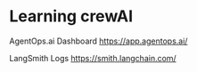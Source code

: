 # Learning crewAI

AgentOps.ai Dashboard
https://app.agentops.ai/

LangSmith Logs
https://smith.langchain.com/

